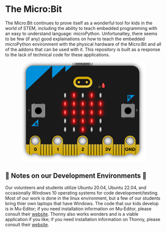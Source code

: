 # The Micro:Bit
The Micro:Bit continues to prove itself as a wonderful tool for kids in the world of STEM, including the ability to teach embedded programming with an easy to understand language: microPython. Unfortunaltey, there seems to be few (if any) good explainations on how to teach the embedded microPython environment with the physical hardware of the Micro:Bit and all of the addons that can be used with it. This repository is built as a response to the lack of technical code for these applications.

<p align="center">
  <img src="imgs/microbit.png" width="400"/>
</p>

## 🐍 Notes on our Development Environments 🐍
Our volunteers and students utilize Ubuntu 20.04, Ubuntu 22.04, and occasionally Windows 10 operating systems for code development/testing. Most of our work is done in the linux environment, but a few of our students bring thier own laptops that have Windows. The code that our kids develop is in Mu-Editor; if you need installation information on Mu-Editor, please consult their [website](https://codewith.mu/). Thonny also works wonders and is a viable application if you like; if you need installation information on Thonny, please consult their [website](https://thonny.org/).
